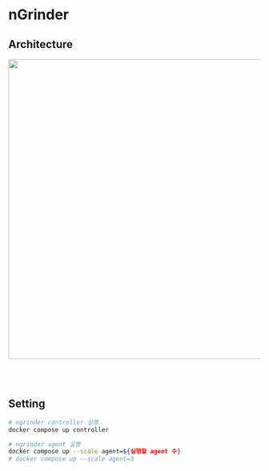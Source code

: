 # nGrinder

## Architecture

<img src="https://github.com/naver/ngrinder/wiki/assets/Architecture-29bb2.png" width="600">

<br><br>

## Setting

```bash
# ngrinder controller 실행
docker compose up controller

# ngrinder agent 실행
docker compose up --scale agent=${실행할 agent 수}
# docker compose up --scale agent=3
```

